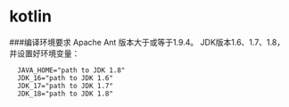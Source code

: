 # kotlin

###编译环境要求
Apache Ant 版本大于或等于1.9.4。
JDK版本1.6、1.7、1.8，并设置好环境变量：
```
  JAVA_HOME="path to JDK 1.8"
  JDK_16="path to JDK 1.6"
  JDK_17="path to JDK 1.7"
  JDK_18="path to JDK 1.8"
```



